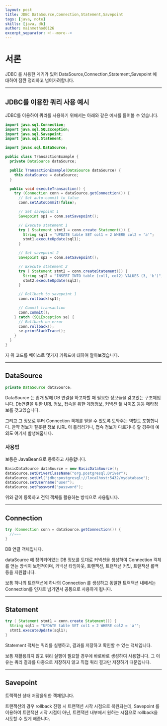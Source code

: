 ```yaml
---
layout: post
title: JDBC DataSource,Connection,Statement,Savepoint
tags: [java, note]
skills: [java, db]
author: mainmethod0126
excerpt_separator: <!--more-->
---
```


# 서론

JDBC 를 사용한 계기가 있어 DataSource,Connection,Statement,Savepoint 에 대하여 잠깐 정리하고 넘어가려합니다.

<!--more-->

---

## JDBC를 이용한 쿼리 사용 예시

JDBC를 이용하여 쿼리를 사용하기 위해서는 아래와 같은 예시를 들어볼 수 있습니다.

```java
import java.sql.Connection;
import java.sql.SQLException;
import java.sql.Savepoint;
import java.sql.Statement;

import javax.sql.DataSource;

public class TransactionExample {
  private DataSource dataSource;

  public TransactionExample(DataSource dataSource) {
    this.dataSource = dataSource;
  }

  public void executeTransaction() {
    try (Connection conn = dataSource.getConnection()) {
      // Set auto-commit to false
      conn.setAutoCommit(false);

      // Set savepoint 1
      Savepoint sp1 = conn.setSavepoint();

      // Execute statement 1
      try ( Statement stmt1 = conn.create Statement()) {
        String sql1 = "UPDATE table SET col1 = 2 WHERE col2 = 'a'";
        stmt1.executeUpdate(sql1);
      }

      // Set savepoint 2
      Savepoint sp2 = conn.setSavepoint();

      // Execute statement 2
      try ( Statement stmt2 = conn.createStatement()) {
        String sql2 = "INSERT INTO table (col1, col2) VALUES (3, 'b')";
        stmt2.executeUpdate(sql2);
      }

      // Rollback to savepoint 1
      conn.rollback(sp1);

      // Commit transaction
      conn.commit();
    } catch (SQLException se) {
      // Rollback on error
      conn.rollback();
      se.printStackTrace();
    }
  }
}
```

자 위 코드를 베이스로 몇가지 키워드에 대하여 알아보겠습니다.

---

## DataSource

```java
private DataSource dataSource;
```

DataSource 는 쉽개 말해 DB 연결을 하고자할 때 필요한 정보들을 갖고있는 구조체입니다.
Db연결을 위한 URL 정보, 접속을 위한 계정정보, 커넥션 풀 사이즈 등등 메타정보를 갖고있습니다.

그리고 그 정보로 부터 Connection 객체를 얻을 수 있도록 도와주는 역할도 포함합니다.
만약 정보가 잘못된 정보 (URL 이 틀리리거나, 접속 정보가 다르거나) 할 경우에 예외도 여기서 발생해줍니다.

### 사용법

보통은 JavaBean으로 등록하고 사용합니다.

```java
BasicDataSource dataSource = new BasicDataSource();
dataSource.setDriverClassName("org.postgresql.Driver");
dataSource.setUrl("jdbc:postgresql://localhost:5432/mydatabase");
dataSource.setUsername("user");
dataSource.setPassword("password");
```

위와 같이 등록하고 전역 객체를 활용하는 방식으로 사용됩니다.

---

## Connection

```java
try (Connection conn = dataSource.getConnection()) {
  //~~~
}
```

DB 연결 객체입니다.

dataSource 에 정의되어있는 DB 정보를 토대로 커넥션을 생성하여 Connection 객체를 얻는 방식이 보편적이며,
커넥션 타임아웃, 트랜잭션, 트랜잭션 커밋, 트랜잭션 롤백 등을 지원합니다.

보통 하나의 트랜잭션에 하나의 Connection 를 생성하고 동일한 트랙잭션 내에서는 Connection를 인자로 넘기면서 공통으로 사용하게 됩니다.

---

## Statement

```java
try ( Statement stmt1 = conn.create Statement()) {
  String sql1 = "UPDATE table SET col1 = 2 WHERE col2 = 'a'";
  stmt1.executeUpdate(sql1);
}
```

Statement 객체는 쿼리를 실행하고, 결과를 저장하고 확인할 수 있는 객체입니다.

보통 재활용되지 않고 쿼리 실행이 필요할 경우에 바로바로 생성하여 사용합니다.
그 이유는 쿼리 결과를 다중으로 저장하지 않고 직접 쿼리 결과만 저장하기 때문입니다.

---

## Savepoint

트랙잭션 상태 저장을위한 객체입니다.

트랜잭션의 경우 rollback 진행 시 트랜잭션 시작 시점으로 복원되는데, Savepoint 를 이용하여 트랜잭션 시작 시점이 아닌, 트랜잭션 내부에서 원하는 시점으로 rollback을 시도할 수 있게 해줍니다.

